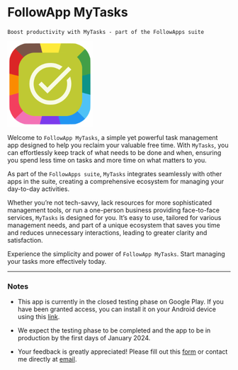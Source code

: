# FollowApp MyTasks

```
Boost productivity with MyTasks - part of the FollowApps suite
```

![alt text](./app/src/main/res/drawable-ldpi/logo.png)

Welcome to `FollowApp MyTasks`, a simple yet powerful task management app designed to help you reclaim your valuable free time. With `MyTasks`, you can effortlessly keep track of what needs to be done and when, ensuring you spend less time on tasks and more time on what matters to you.

As part of the `FollowApps suite`, `MyTasks` integrates seamlessly with other apps in the suite, creating a comprehensive ecosystem for managing your day-to-day activities.

Whether you’re not tech-savvy, lack resources for more sophisticated management tools, or run a one-person business providing face-to-face services, `MyTasks` is designed for you. It’s easy to use, tailored for various management needs, and part of a unique ecosystem that saves you time and reduces unnecessary interactions, leading to greater clarity and satisfaction.

Experience the simplicity and power of `FollowApp MyTasks`. Start managing your tasks more effectively today.

---

### Notes

- This app is currently in the closed testing phase on Google Play. If you have been granted access, you can install it on your Android device using this [link](https://play.google.com/store/apps/details?id=com.followapp.mytasks).

- We expect the testing phase to be completed and the app to be in production by the first days of January 2024.
- Your feedback is greatly appreciated! Please fill out this [form](https://forms.gle/1bZDr7i9Yo5zxpsN9) or contact me directly at [email](mailto:aghmin@gmail.com).
